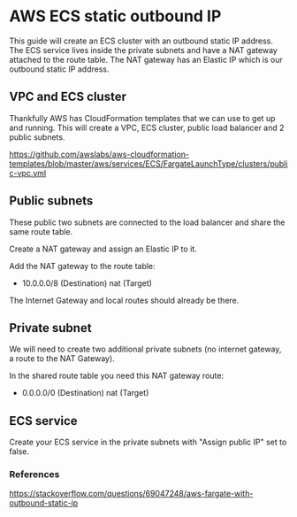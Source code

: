 # AWS ECS static outbound IP
This guide will create an ECS cluster with an outbound static IP address. The ECS service lives inside the private subnets and have a NAT gateway attached to the route table. The NAT gateway has an Elastic IP which is our outbound static IP address.

## VPC and ECS cluster
Thankfully AWS has CloudFormation templates that we can use to get up and running. This will create a VPC, ECS cluster, public load balancer and 2 public subnets.

https://github.com/awslabs/aws-cloudformation-templates/blob/master/aws/services/ECS/FargateLaunchType/clusters/public-vpc.yml

## Public subnets
These public two subnets are connected to the load balancer and share the same route table.

Create a NAT gateway and assign an Elastic IP to it.

Add the NAT gateway to the route table:
- 10.0.0.0/8 (Destination) nat (Target)

The Internet Gateway and local routes should already be there.

## Private subnet
We will need to create two additional private subnets (no internet gateway, a route to the NAT Gateway).

In the shared route table you need this NAT gateway route:

- 0.0.0.0/0 (Destination) nat (Target)

## ECS service
Create your ECS service in the private subnets with "Assign public IP" set to false.

### References

https://stackoverflow.com/questions/69047248/aws-fargate-with-outbound-static-ip
 
